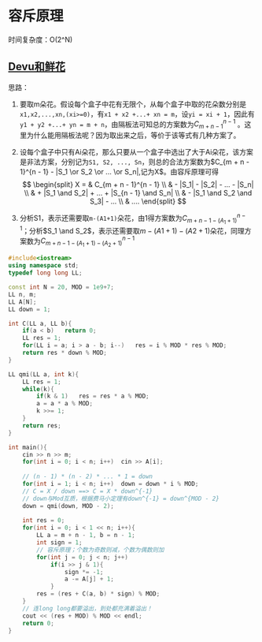 # 容斥原理

时间复杂度：O(2^N)

## [Devu和鲜花](https://www.acwing.com/problem/content/216/)

思路：

1. 要取m朵花。假设每个盒子中花有无限个，从每个盒子中取的花朵数分别是`x1,x2,...,xn,(xi>=0)`，有`x1 + x2 +...+ xn = m`，设`yi = xi + 1`，因此有`y1 + y2 +...+ yn = m + n`，由隔板法可知总的方案数为$C_{m + n - 1}^{n - 1}$ 。这里为什么能用隔板法呢？因为取出来之后，等价于该等式有几种方案了。

2. 设每个盒子中只有Ai朵花，那么只要从一个盒子中选出了大于Ai朵花，该方案是非法方案，分别记为`S1, S2, ..., Sn`，则总的合法方案数为$C_{m + n - 1}^{n - 1} - |S_1 \or S_2 \or ... \or S_n|,记为X$。由容斥原理可得
   $$
   \begin{split}
   X = & C_{m + n - 1}^{n - 1} \\ 
       & - |S_1| - |S_2| - ... - |S_n| \\
       & + |S_1 \and S_2| + ... + |S_{n - 1} \and S_n| \\
       & - |S_1 \and S_2 \and S_3| - ... \\
       & ....
   \end{split}
   $$

3. 分析S1，表示还需要取`m-(A1+1)`朵花，由1得方案数为$C_{m + n - 1 - (A_1 + 1)}^{n - 1}$；分析$S_1 \and S_2$，表示还需要取$m- ( A1 + 1) - (A2 + 1)$朵花，同理方案数为$C_{m + n - 1 - (A_1 + 1) - (A_2 + 1)}^{n - 1}$

```c++
#include<iostream>
using namespace std;
typedef long long LL;

const int N = 20, MOD = 1e9+7;
LL n, m;
LL A[N];
LL down = 1;

int C(LL a, LL b){
    if(a < b)   return 0;
    LL res = 1;
    for(LL i = a; i > a - b; i--)   res = i % MOD * res % MOD;
    return res * down % MOD;
}

LL qmi(LL a, int k){
    LL res = 1;
    while(k){
        if(k & 1)   res = res * a % MOD;
        a = a * a % MOD;
        k >>= 1;
    }
    return res;
}

int main(){
    cin >> n >> m;
    for(int i = 0; i < n; i++)  cin >> A[i];
    
    // (n - 1) * (n - 2) * ... * 1 = down
    for(int i = 1; i < n; i++)  down = down * i % MOD;
    // C = X / down ==> C = X * down^{-1}
    // down与Mod互质，根据费马小定理有down^{-1} = down^{MOD - 2}
    down = qmi(down, MOD - 2);
    
    int res = 0;
    for(int i = 0; i < 1 << n; i++){
        LL a = m + n - 1, b = n - 1;
        int sign = 1;
        // 容斥原理；个数为奇数则减，个数为偶数则加
        for(int j = 0; j < n; j++)
            if(i >> j & 1){
                sign *= -1;
                a -= A[j] + 1;
            }
        res = (res + C(a, b) * sign) % MOD;
    }
    // 连long long都要溢出，到处都充满着溢出！
    cout << (res + MOD) % MOD << endl;
    return 0;
}
```

